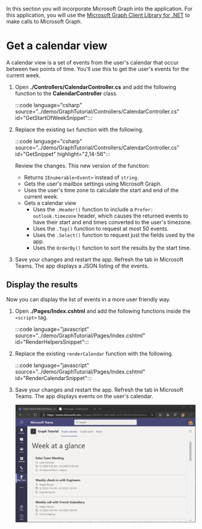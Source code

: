 <!-- markdownlint-disable MD002 MD041 -->

In this section you will incorporate Microsoft Graph into the application. For this application, you will use the [Microsoft Graph Client Library for .NET](https://github.com/microsoftgraph/msgraph-sdk-dotnet) to make calls to Microsoft Graph.

# Get a calendar view

A calendar view is a set of events from the user's calendar that occur between two points of time. You'll use this to get the user's events for the current week.

1. Open **./Controllers/CalendarController.cs** and add the following function to the **CalendarController** class.

    :::code language="csharp" source="../demo/GraphTutorial/Controllers/CalendarController.cs" id="GetStartOfWeekSnippet":::

1. Replace the existing `Get` function with the following.

    :::code language="csharp" source="../demo/GraphTutorial/Controllers/CalendarController.cs" id="GetSnippet" highlight="2,14-56":::

    Review the changes. This new version of the function:

    - Returns `IEnumerable<Event>` instead of `string`.
    - Gets the user's mailbox settings using Microsoft Graph.
    - Uses the user's time zone to calculate the start and end of the current week.
    - Gets a calendar view
        - Uses the `.Header()` function to include a `Prefer: outlook.timezone` header, which causes the returned events to have their start and end times converted to the user's timezone.
        - Uses the `.Top()` function to request at most 50 events.
        - Uses the `.Select()` function to request just the fields used by the app.
        - Uses the `OrderBy()` function to sort the results by the start time.

1. Save your changes and restart the app. Refresh the tab in Microsoft Teams. The app displays a JSON listing of the events.

## Display the results

Now you can display the list of events in a more user friendly way.

1. Open **./Pages/Index.cshtml** and add the following functions inside the `<script>` tag.

    :::code language="javascript" source="../demo/GraphTutorial/Pages/Index.cshtml" id="RenderHelpersSnippet":::

1. Replace the existing `renderCalendar` function with the following.

    :::code language="javascript" source="../demo/GraphTutorial/Pages/Index.cshtml" id="RenderCalendarSnippet":::

1. Save your changes and restart the app. Refresh the tab in Microsoft Teams. The app displays events on the user's calendar.

    ![A screenshot of the app displaying the user's calendar](images/calendar-view.png)
